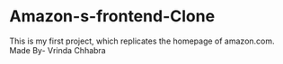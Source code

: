 # Amazon-s-frontend-Clone
This is my first project, which replicates the homepage of amazon.com. 
<br>
Made By- Vrinda Chhabra
